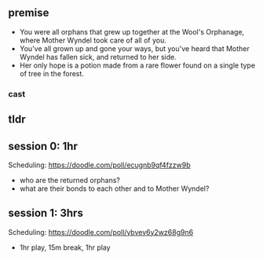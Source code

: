 ## premise
- You were all orphans that grew up together at the Wool's Orphanage, where Mother Wyndel took care of all of you. 
- You've all grown up and gone your ways, but you've heard that Mother Wyndel has fallen sick, and returned to her side. 
- Her only hope is a potion made from a rare flower found on a single type of tree in the forest. 

### cast

## tldr

## session 0: 1hr
Scheduling: https://doodle.com/poll/ecugnb9qf4fzzw9b
- who are the returned orphans?
- what are their bonds to each other and to Mother Wyndel?

## session 1: 3hrs
Scheduling: https://doodle.com/poll/ybvev6y2wz68g9n6
- 1hr play, 15m break, 1hr play
